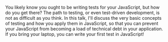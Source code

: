 You likely know you ought to be writing tests for your JavaScript, but how do you get there? The path to testing, or even test-driven development, is not as difficult as you think. In this talk, I'll discuss the very basic concepts of testing and how you apply them in JavaScript, so that you can prevent your JavaScript from becoming a load of technical debt in your application. If you bring your laptop, you can write your first test in JavaScript!